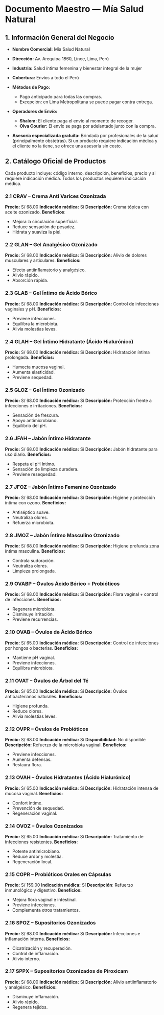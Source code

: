 # Documento Maestro — Mía Salud Natural

## 1. Información General del Negocio

* **Nombre Comercial:** Mía Salud Natural
* **Dirección:** Av. Arequipa 1860, Lince, Lima, Perú
* **Industria:** Salud íntima femenina y bienestar integral de la mujer
* **Cobertura:** Envíos a todo el Perú
* **Métodos de Pago:**

  * Pago anticipado para todas las compras.
  * Excepción: en Lima Metropolitana se puede pagar contra entrega.
* **Operadores de Envío:**

  * **Shalom:** El cliente paga el envío al momento de recoger.
  * **Olva Courier:** El envío se paga por adelantado junto con la compra.
* **Asesoría especializada gratuita:**
  Brindada por profesionales de la salud (principalmente obstetras). Si un producto requiere indicación médica y el cliente no la tiene, se ofrece una asesoría sin costo.

## 2. Catálogo Oficial de Productos

Cada producto incluye: código interno, descripción, beneficios, precio y si requiere indicación médica. Todos los productos requieren indicación médica.

### 2.1 CRAV – Crema Anti Varices Ozonizada

**Precio:** S/ 68.00
**Indicación médica:** Sí
**Descripción:** Crema tópica con aceite ozonizado.
**Beneficios:**

* Mejora la circulación superficial.
* Reduce sensación de pesadez.
* Hidrata y suaviza la piel.

### 2.2 GLAN – Gel Analgésico Ozonizado

**Precio:** S/ 68.00
**Indicación médica:** Sí
**Descripción:** Alivio de dolores musculares y articulares.
**Beneficios:**

* Efecto antiinflamatorio y analgésico.
* Alivio rápido.
* Absorción rápida.

### 2.3 GLAB – Gel Íntimo de Ácido Bórico

**Precio:** S/ 68.00
**Indicación médica:** Sí
**Descripción:** Control de infecciones vaginales y pH.
**Beneficios:**

* Previene infecciones.
* Equilibra la microbiota.
* Alivia molestias leves.

### 2.4 GLAH – Gel Íntimo Hidratante (Ácido Hialurónico)

**Precio:** S/ 68.00
**Indicación médica:** Sí
**Descripción:** Hidratación íntima prolongada.
**Beneficios:**

* Humecta mucosa vaginal.
* Aumenta elasticidad.
* Previene sequedad.

### 2.5 GLOZ – Gel Íntimo Ozonizado

**Precio:** S/ 68.00
**Indicación médica:** Sí
**Descripción:** Protección frente a infecciones e irritaciones.
**Beneficios:**

* Sensación de frescura.
* Apoyo antimicrobiano.
* Equilibrio del pH.

### 2.6 JFAH – Jabón Íntimo Hidratante

**Precio:** S/ 68.00
**Indicación médica:** Sí
**Descripción:** Jabón hidratante para uso diario.
**Beneficios:**

* Respeta el pH íntimo.
* Sensación de limpieza duradera.
* Previene resequedad.

### 2.7 JFOZ – Jabón Íntimo Femenino Ozonizado

**Precio:** S/ 68.00
**Indicación médica:** Sí
**Descripción:** Higiene y protección íntima con ozono.
**Beneficios:**

* Antiséptico suave.
* Neutraliza olores.
* Refuerza microbiota.

### 2.8 JMOZ – Jabón Íntimo Masculino Ozonizado

**Precio:** S/ 68.00
**Indicación médica:** Sí
**Descripción:** Higiene profunda zona íntima masculina.
**Beneficios:**

* Controla sudoración.
* Neutraliza olores.
* Limpieza prolongada.

### 2.9 OVABP – Óvulos Ácido Bórico + Probióticos

**Precio:** S/ 68.00
**Indicación médica:** Sí
**Descripción:** Flora vaginal + control de infecciones.
**Beneficios:**

* Regenera microbiota.
* Disminuye irritación.
* Previene recurrencias.

### 2.10 OVAB – Óvulos de Ácido Bórico

**Precio:** S/ 65.00
**Indicación médica:** Sí
**Descripción:** Control de infecciones por hongos o bacterias.
**Beneficios:**

* Mantiene pH vaginal.
* Previene infecciones.
* Equilibra microbiota.

### 2.11 OVAT – Óvulos de Árbol del Té

**Precio:** S/ 65.00
**Indicación médica:** Sí
**Descripción:** Óvulos antibacterianos naturales.
**Beneficios:**

* Higiene profunda.
* Reduce olores.
* Alivia molestias leves.

### 2.12 OVPR – Óvulos de Probióticos

**Precio:** S/ 68.00
**Indicación médica:** Sí
**Disponibilidad:** No disponible
**Descripción:** Refuerzo de la microbiota vaginal.
**Beneficios:**

* Previene infecciones.
* Aumenta defensas.
* Restaura flora.

### 2.13 OVAH – Óvulos Hidratantes (Ácido Hialurónico)

**Precio:** S/ 65.00
**Indicación médica:** Sí
**Descripción:** Hidratación intensa de mucosa vaginal.
**Beneficios:**

* Confort íntimo.
* Prevención de sequedad.
* Regeneración vaginal.

### 2.14 OVOZ – Óvulos Ozonizados

**Precio:** S/ 65.00
**Indicación médica:** Sí
**Descripción:** Tratamiento de infecciones resistentes.
**Beneficios:**

* Potente antimicrobiano.
* Reduce ardor y molestia.
* Regeneración local.

### 2.15 COPR – Probióticos Orales en Cápsulas

**Precio:** S/ 159.00
**Indicación médica:** Sí
**Descripción:** Refuerzo inmunológico y digestivo.
**Beneficios:**

* Mejora flora vaginal e intestinal.
* Previene infecciones.
* Complementa otros tratamientos.

### 2.16 SPOZ – Supositorios Ozonizados

**Precio:** S/ 68.00
**Indicación médica:** Sí
**Descripción:** Infecciones e inflamación interna.
**Beneficios:**

* Cicatrización y recuperación.
* Control de inflamación.
* Alivio interno.

### 2.17 SPPX – Supositorios Ozonizados de Piroxicam

**Precio:** S/ 68.00
**Indicación médica:** Sí
**Descripción:** Alivio antiinflamatorio y analgésico.
**Beneficios:**

* Disminuye inflamación.
* Alivio rápido.
* Regenera tejidos.
